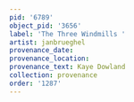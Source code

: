 ```yaml
---
pid: '6789'
object_pid: '3656'
label: 'The Three Windmills '
artist: janbrueghel
provenance_date:
provenance_location:
provenance_text: Kaye Dowland
collection: provenance
order: '1287'
---
```

